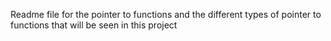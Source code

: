 Readme file for the pointer to functions and the different types of pointer to functions that will be seen in this project
